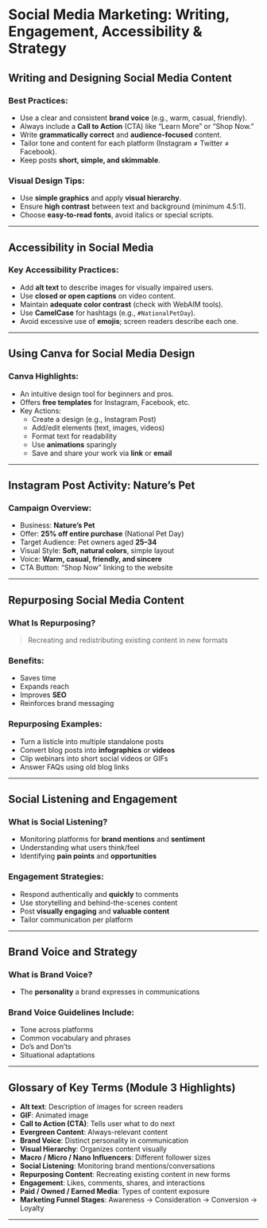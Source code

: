 # Social Media Marketing: Writing, Engagement, Accessibility & Strategy

## Writing and Designing Social Media Content

### Best Practices:
- Use a clear and consistent **brand voice** (e.g., warm, casual, friendly).
- Always include a **Call to Action** (CTA) like “Learn More” or “Shop Now.”
- Write **grammatically correct** and **audience-focused** content.
- Tailor tone and content for each platform (Instagram ≠ Twitter ≠ Facebook).
- Keep posts **short, simple, and skimmable**.

### Visual Design Tips:
- Use **simple graphics** and apply **visual hierarchy**.
- Ensure **high contrast** between text and background (minimum 4.5:1).
- Choose **easy-to-read fonts**, avoid italics or special scripts.

---

## Accessibility in Social Media

### Key Accessibility Practices:
- Add **alt text** to describe images for visually impaired users.
- Use **closed or open captions** on video content.
- Maintain **adequate color contrast** (check with WebAIM tools).
- Use **CamelCase** for hashtags (e.g., `#NationalPetDay`).
- Avoid excessive use of **emojis**; screen readers describe each one.

---

## Using Canva for Social Media Design

### Canva Highlights:
- An intuitive design tool for beginners and pros.
- Offers **free templates** for Instagram, Facebook, etc.
- Key Actions:
  - Create a design (e.g., Instagram Post)
  - Add/edit elements (text, images, videos)
  - Format text for readability
  - Use **animations** sparingly
  - Save and share your work via **link** or **email**

---

## Instagram Post Activity: Nature’s Pet

### Campaign Overview:
- Business: **Nature’s Pet**
- Offer: **25% off entire purchase** (National Pet Day)
- Target Audience: Pet owners aged **25–34**
- Visual Style: **Soft, natural colors**, simple layout
- Voice: **Warm, casual, friendly, and sincere**
- CTA Button: “Shop Now” linking to the website

---

## Repurposing Social Media Content

### What Is Repurposing?
> Recreating and redistributing existing content in new formats

### Benefits:
- Saves time
- Expands reach
- Improves **SEO**
- Reinforces brand messaging

### Repurposing Examples:
- Turn a listicle into multiple standalone posts
- Convert blog posts into **infographics** or **videos**
- Clip webinars into short social videos or GIFs
- Answer FAQs using old blog links

---

## Social Listening and Engagement

### What is Social Listening?
- Monitoring platforms for **brand mentions** and **sentiment**
- Understanding what users think/feel
- Identifying **pain points** and **opportunities**

### Engagement Strategies:
- Respond authentically and **quickly** to comments
- Use storytelling and behind-the-scenes content
- Post **visually engaging** and **valuable content**
- Tailor communication per platform

---

## Brand Voice and Strategy

### What is Brand Voice?
- The **personality** a brand expresses in communications

### Brand Voice Guidelines Include:
- Tone across platforms
- Common vocabulary and phrases
- Do’s and Don’ts
- Situational adaptations

---

## Glossary of Key Terms (Module 3 Highlights)

- **Alt text**: Description of images for screen readers
- **GIF**: Animated image
- **Call to Action (CTA)**: Tells user what to do next
- **Evergreen Content**: Always-relevant content
- **Brand Voice**: Distinct personality in communication
- **Visual Hierarchy**: Organizes content visually
- **Macro / Micro / Nano Influencers**: Different follower sizes
- **Social Listening**: Monitoring brand mentions/conversations
- **Repurposing Content**: Recreating existing content in new forms
- **Engagement**: Likes, comments, shares, and interactions
- **Paid / Owned / Earned Media**: Types of content exposure
- **Marketing Funnel Stages**: Awareness → Consideration → Conversion → Loyalty

---



